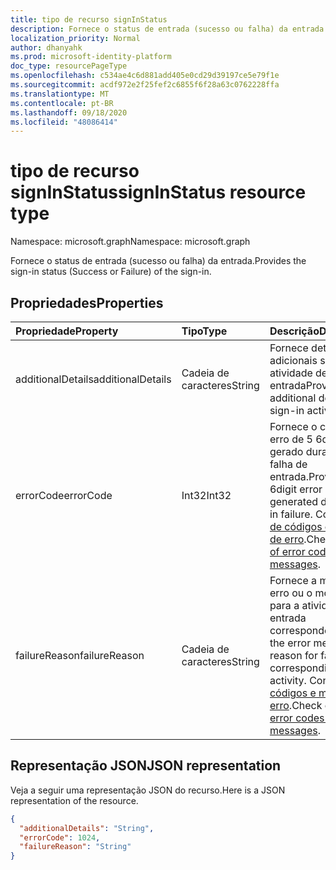 ```yaml
---
title: tipo de recurso signInStatus
description: Fornece o status de entrada (sucesso ou falha) da entrada
localization_priority: Normal
author: dhanyahk
ms.prod: microsoft-identity-platform
doc_type: resourcePageType
ms.openlocfilehash: c534ae4c6d881add405e0cd29d39197ce5e79f1e
ms.sourcegitcommit: acdf972e2f25fef2c6855f6f28a63c0762228ffa
ms.translationtype: MT
ms.contentlocale: pt-BR
ms.lasthandoff: 09/18/2020
ms.locfileid: "48086414"
---
```

# <a name="signinstatus-resource-type"></a><span data-ttu-id="57f96-103">tipo de recurso signInStatus</span><span class="sxs-lookup"><span data-stu-id="57f96-103">signInStatus resource type</span></span>

<span data-ttu-id="57f96-104">Namespace: microsoft.graph</span><span class="sxs-lookup"><span data-stu-id="57f96-104">Namespace: microsoft.graph</span></span>

<span data-ttu-id="57f96-105">Fornece o status de entrada (sucesso ou falha) da entrada.</span><span class="sxs-lookup"><span data-stu-id="57f96-105">Provides the sign-in status (Success or Failure) of the sign-in.</span></span>

## <a name="properties"></a><span data-ttu-id="57f96-106">Propriedades</span><span class="sxs-lookup"><span data-stu-id="57f96-106">Properties</span></span>

| <span data-ttu-id="57f96-107">Propriedade</span><span class="sxs-lookup"><span data-stu-id="57f96-107">Property</span></span>     | <span data-ttu-id="57f96-108">Tipo</span><span class="sxs-lookup"><span data-stu-id="57f96-108">Type</span></span>   |<span data-ttu-id="57f96-109">Descrição</span><span class="sxs-lookup"><span data-stu-id="57f96-109">Description</span></span>|
|:---------------|:--------|:----------|
|<span data-ttu-id="57f96-110">additionalDetails</span><span class="sxs-lookup"><span data-stu-id="57f96-110">additionalDetails</span></span>|<span data-ttu-id="57f96-111">Cadeia de caracteres</span><span class="sxs-lookup"><span data-stu-id="57f96-111">String</span></span>|<span data-ttu-id="57f96-112">Fornece detalhes adicionais sobre a atividade de entrada</span><span class="sxs-lookup"><span data-stu-id="57f96-112">Provides additional details on the sign-in activity</span></span>|
|<span data-ttu-id="57f96-113">errorCode</span><span class="sxs-lookup"><span data-stu-id="57f96-113">errorCode</span></span>|<span data-ttu-id="57f96-114">Int32</span><span class="sxs-lookup"><span data-stu-id="57f96-114">Int32</span></span>|<span data-ttu-id="57f96-115">Fornece o código de erro de 5 6digit que é gerado durante uma falha de entrada.</span><span class="sxs-lookup"><span data-stu-id="57f96-115">Provides the 5-6digit error code that's generated during a sign-in failure.</span></span> <span data-ttu-id="57f96-116">Confira a [lista de códigos e mensagens de erro](/azure/active-directory/active-directory-reporting-activity-sign-ins-errors).</span><span class="sxs-lookup"><span data-stu-id="57f96-116">Check out the [list of error codes and messages](/azure/active-directory/active-directory-reporting-activity-sign-ins-errors).</span></span>|
|<span data-ttu-id="57f96-117">failureReason</span><span class="sxs-lookup"><span data-stu-id="57f96-117">failureReason</span></span>|<span data-ttu-id="57f96-118">Cadeia de caracteres</span><span class="sxs-lookup"><span data-stu-id="57f96-118">String</span></span>|<span data-ttu-id="57f96-119">Fornece a mensagem de erro ou o motivo da falha para a atividade de entrada correspondente.</span><span class="sxs-lookup"><span data-stu-id="57f96-119">Provides the error message or the reason for failure for the corresponding sign-in activity.</span></span> <span data-ttu-id="57f96-120">Confira a [lista de códigos e mensagens de erro](/azure/active-directory/active-directory-reporting-activity-sign-ins-errors).</span><span class="sxs-lookup"><span data-stu-id="57f96-120">Check out the [list of error codes and messages](/azure/active-directory/active-directory-reporting-activity-sign-ins-errors).</span></span>|

## <a name="json-representation"></a><span data-ttu-id="57f96-121">Representação JSON</span><span class="sxs-lookup"><span data-stu-id="57f96-121">JSON representation</span></span>

<span data-ttu-id="57f96-122">Veja a seguir uma representação JSON do recurso.</span><span class="sxs-lookup"><span data-stu-id="57f96-122">Here is a JSON representation of the resource.</span></span>

<!-- {
  "blockType": "resource",
  "optionalProperties": [

  ],
  "@odata.type": "microsoft.graph.signInStatus"
}-->

```json
{
  "additionalDetails": "String",
  "errorCode": 1024,
  "failureReason": "String"
}

```

<!-- uuid: 8fcb5dbc-d5aa-4681-8e31-b001d5168d79
2015-10-25 14:57:30 UTC -->
<!-- {
  "type": "#page.annotation",
  "description": "signInStatus resource",
  "keywords": "",
  "section": "documentation",
  "tocPath": ""
}-->

